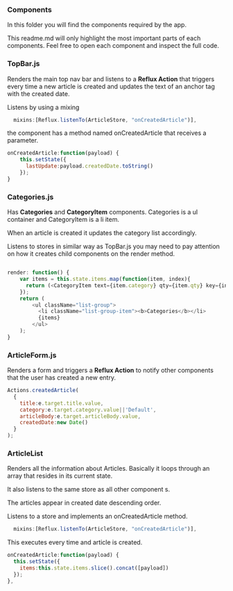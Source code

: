 ### Components ###

In this folder you will find the components required by the app.

This readme.md will only highlight the most important parts of each components. Feel free to open each component and inspect the full code.

### TopBar.js ###

Renders the main top nav bar and listens to a **Reflux Action** that triggers every time a new article is created and updates the text of an anchor tag with the created date.

Listens by using a mixing
```js
  mixins:[Reflux.listenTo(ArticleStore, "onCreatedArticle")],
```  
the component has a method named onCreatedArticle that receives a parameter.
```js
onCreatedArticle:function(payload) {
    this.setState({
      lastUpdate:payload.createdDate.toString()
    });
}
```

### Categories.js ###

Has **Categories** and **CategoryItem** components. Categories is a ul container and CategoryItem is a li item.

When an article is created it updates the category list accordingly.

Listens to stores in similar way as TopBar.js you may need to pay attention on how it creates child components on the render method.

```js

render: function() {
    var items = this.state.items.map(function(item, index){
      return (<CategoryItem text={item.category} qty={item.qty} key={index}/>);
    });
    return (
        <ul className="list-group">
          <li className="list-group-item"><b>Categories</b></li>
          {items}
        </ul>
    );
}
```

### ArticleForm.js ###

Renders a form and triggers a **Reflux Action** to notify other components that the user has created a new entry.

```js
Actions.createdArticle(
  {
    title:e.target.title.value,
    category:e.target.category.value||'Default',
    articleBody:e.target.articleBody.value,
    createdDate:new Date()
  }
);
```

### ArticleList ###
Renders all the information about Articles. Basically it loops through an array that resides in its current state.

It also listens to the same store as all other component s.

The articles appear in created date descending order.

Listens to a store and implements an onCreatedArticle method.
```js
  mixins:[Reflux.listenTo(ArticleStore, "onCreatedArticle")],
```

This executes every time and article is created.
```js
onCreatedArticle:function(payload) {
  this.setState({
    items:this.state.items.slice().concat([payload])
  });
},
```
